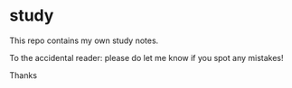 # study

This repo contains my own study notes. 

To the accidental reader: please do let me know if you spot any mistakes!

Thanks
